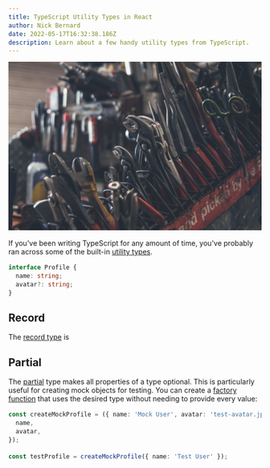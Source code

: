```yaml
---
title: TypeScript Utility Types in React
author: Nick Bernard
date: 2022-05-17T16:32:38.186Z
description: Learn about a few handy utility types from TypeScript.
---
```

![Tools on workbench](tools.jpg)

If you've been writing TypeScript for any amount of time, you've probably ran across some of the built-in [utility types](https://www.typescriptlang.org/docs/handbook/utility-types.html).

```typescript
interface Profile {
  name: string;
  avatar?: string;
}
```

## Record

The [record type](https://www.typescriptlang.org/docs/handbook/utility-types.html#recordkeys-type) is 

## Partial

The [partial](https://www.typescriptlang.org/docs/handbook/utility-types.html#partialtype) type makes all properties of a type optional. This is particularly useful for creating mock objects for testing. You can create a [factory function](https://medium.com/javascript-scene/javascript-factory-functions-with-es6-4d224591a8b1) that uses the desired type without needing to provide every value:

```typescript
const createMockProfile = ({ name: 'Mock User', avatar: 'test-avatar.jpg' }: Partial<Profile>): Profile => ({
  name,
  avatar,
});

const testProfile = createMockProfile({ name: 'Test User' }); 
```